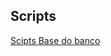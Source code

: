 ## Scripts
[Scipts Base do banco](https://github.com/tacianosilva/bsi-tasks/tree/master/database/scripts/AtividadesBD/postgres)
